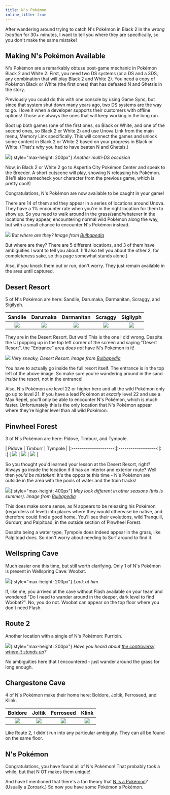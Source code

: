 ```yaml
---
title: N's Pokémon
inline_title: true
---
```


After wandering around trying to catch N's Pokémon in Black 2 in the *wrong location* for 30+ minutes, I want to tell you where they are specifically, so you don't make the same mistake!

## Making N's Pokémon Available

N's Pokémon are a remarkably obtuse post-game mechanic in Pokémon Black 2 and White 2. First, you need two DS systems (or a DS and a 3DS, any combination that will play Black 2 and White 2). You need a copy of Pokémon Black or White (the first ones) that has defeated N and Ghetsis in the story.

Previously you could do this with one console by using Game Sync, but since that system shut down many years ago, two DS systems are the way to go. I love it when a developer supports their customers with offline options! Those are always the ones that will keep working in the long run.

Boot up both games (one of the first ones, so Black or White, and one of the second ones, so Black 2 or White 2) and use Unova Link from the main menu, Memory Link specifically. This will connect the games and unlock some content in Black 2 or White 2 based on your progress in Black or White. (That's why you had to have beaten N and Ghetsis.)

![](/assets/img/MultiDS.jpg){:style="max-height: 200px"}
*Another multi-DS occasion*

Now, in Black 2 or White 2 go to Aspertia City Pokémon Center and speak to the Breeder. A short cutscene will play, showing N releasing his Pokémon. (He'll also namecheck your character from the previous game, which is pretty cool!)

Congratulations, N's Pokémon are now available to be caught in your game!

There are 14 of them and they appear in a series of locations around Unova. They have a 1% encounter rate when you're in the right location for them to show up. So you need to walk around in the grass/sand/whatever in the locations they appear, encountering normal wild Pokémon along the way, but with a small chance to encounter N's Pokémon instead.

![](/assets/img/UnovaInGameMap.png)
*But where are they? Image from [Bulbapedia](https://bulbapedia.bulbagarden.net/wiki/File:Unova_2.png)*

But where are they? There are 5 different locations, and 3 of them have ambiguities I want to tell you about. (I'll also tell you about the other 2, for completeness sake, so this page somewhat stands alone.)

Also, if you knock them out or run, don't worry. They just remain available in the area until captured.

## Desert Resort

5 of N's Pokémon are here: Sandile, Darumaka, Darmanitan, Scraggy, and Sigilyph.
 
| Sandile                    | Darumaka                | Darmanitan               | Scraggy                | Sigilyph                       |
|:--------------------------:|:-----------------------:|:------------------------:|:----------------------:|:------------------------------:|
| ![](/assets/img/Sandile.png) | ![](/assets/img/Darumaka.png) | ![](/assets/img/Darmanitan.png) | ![](/assets/img/Scraggy.png) | ![](/assets/img/Sigilyph.png) |

They are in the Desert Resort. But wait! This is the one I did wrong. Despite the UI popping up in the top left corner of the screen and saying "Desert Resort", the "Entrance" area *does not* have N's Pokémon in it!

![](/assets/img/DesertResortEntrance.png)
*Very sneaky, Desert Resort. Image from [Bulbapedia](https://bulbapedia.bulbagarden.net/wiki/File:Desert_Resort_entrance_BWB2W2.png)*

You have to actually go inside the full resort itself. The entrance is in the top left of the above image. So make sure you're wandering around in the sand *inside* the resort, not in the entrance!

Also, N's Pokémon are level 22 or higher here and all the wild Pokémon only go up to level 21. If you have a lead Pokémon at *exactly* level 22 and use a Max Repel, you'll only be able to encounter N's Pokémon, which is much faster. Unfortunately this is the only location that N's Pokémon appear where they're higher level than all wild Pokémon.

## Pinwheel Forest

3 of N's Pokémon are here: Pidove, Timburr, and Tympole.

| Pidove                | Timburr             | Tympole                  |
|:---------------------:|:-------------------:|:                        :|
| ![](/assets/img/Pidove.png) | ![](/assets/img/Timburr.png) | ![](/assets/img/Tympole.png) |

So you thought you'd learned your lesson at the Desert Resort, right? Always go inside the location if it has an interior and exterior route? Well then *you'd be mistaken*! It's the opposite this time - N's Pokémon are outside in the area with the pools of water and the train tracks!

![](/assets/img/PinwheelForestExterior.png){:style="max-height: 400px"}
*May look different in other seasons (this is summer). Image from [Bulbapedia](https://bulbapedia.bulbagarden.net/wiki/File:Pinwheel_Forest_exterior_Summer_B2W2.png)*

This does make some sense, as N appears to be releasing his Pokémon (regardless of level) into places where they would otherwise be native, and therefore could find a good home. You'll see their evolutions, wild Tranquill, Gurdurr, and Palpitoad, in the outside section of Pinwheel Forest.

Despite being a water type, Tympole does indeed appear in the grass, like Palpitoad does. So don't worry about needing to Surf around to find it.

## Wellspring Cave

Much easier one this time, but still worth clarifying. Only 1 of N's Pokémon is present in Wellspring Cave: Woobat.

![](/assets/img/Woobat.png){:style="max-height: 200px"}
*Look at him*

If, like me, you arrived at the cave without Flash available on your team and wondered "Do I need to wander around in the deeper, dark level to find Woobat?". No, you do not. Woobat can appear on the top floor where you don't need Flash.

## Route 2

Another location with a single of N's Pokémon: Purrloin.

![](/assets/img/Purrloin.png){:style="max-height: 200px"}
*Have you heard about [the controversy where it stands up](https://www.reddit.com/r/pokemon/comments/1qf199/does_anyone_else_find_purrloin_odd_in_x_and_y/)?*

No ambiguities here that I encountered - just wander around the grass for long enough.

## Chargestone Cave

4 of N's Pokémon make their home here: Boldore, Joltik, Ferroseed, and Klink.

| Boldore             | Joltik                  | Ferroseed                 | Klink                   |
|:-------------------:|:-----------------------:|:-------------------------:|:-----------------------:|
| ![](/assets/img/Boldore.png) | ![](/assets/img/Joltik.png) | ![](/assets/img/Ferroseed.png) | ![](/assets/img/Klink.png) |

Like Route 2, I didn't run into any particular ambiguity. They can all be found on the same floor.

## N's Pokémon

Congratulations, you have found all of N's Pokémon! That probably took a while, but that N OT makes them unique!

And have I mentioned that there's a fan theory that [N is a Pokémon](https://www.cbr.com/pokemon-black-and-white-n-is-a-pokemon/)? (Usually a Zoroark.) So now you have some Pokémon's Pokémon.